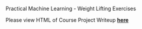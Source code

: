 Practical Machine Learning - Weight Lifting Exercises

Please view HTML of Course Project Writeup **[here](http://megdna.github.io/PracticalMachineLearning/ML_CP.html)**